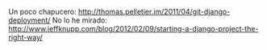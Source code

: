 Un poco chapucero: http://thomas.pelletier.im/2011/04/git-django-deployment/
No lo he mirado: http://www.jeffknupp.com/blog/2012/02/09/starting-a-django-project-the-right-way/
